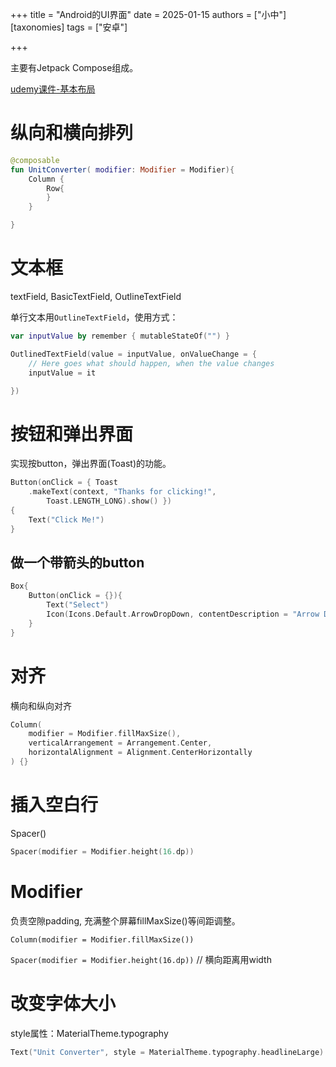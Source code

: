 +++
title = "Android的UI界面"
date = 2025-01-15
authors = ["小中"]
[taxonomies]
tags = ["安卓"]

+++

主要有Jetpack Compose组成。

[udemy课件-基本布局](https://tutorials.eu/the-power-of-jetpack-compose-and-ui-customization-day-5-android-14-masterclass/)

# 纵向和横向排列

```kt
@composable
fun UnitConverter( modifier: Modifier = Modifier){
	Column {
		Row{
		}
	}

}
```

# 文本框

textField, BasicTextField, OutlineTextField

单行文本用`OutlineTextField`，使用方式：

```kt
var inputValue by remember { mutableStateOf("") }

OutlinedTextField(value = inputValue, onValueChange = {
    // Here goes what should happen, when the value changes
	inputValue = it

})
```

# 按钮和弹出界面

实现按button，弹出界面(Toast)的功能。

```kt
Button(onClick = { Toast
    .makeText(context, "Thanks for clicking!",
        Toast.LENGTH_LONG).show() })
{
    Text("Click Me!")
}
```

## 做一个带箭头的button

```kt
Box{
    Button(onClick = {}){
        Text("Select")
        Icon(Icons.Default.ArrowDropDown, contentDescription = "Arrow Down")
    }
}
```

# 对齐

横向和纵向对齐

```kt
Column(
    modifier = Modifier.fillMaxSize(),
    verticalArrangement = Arrangement.Center,
    horizontalAlignment = Alignment.CenterHorizontally
) {}
```

# 插入空白行

Spacer()

```kt
Spacer(modifier = Modifier.height(16.dp))
```

# Modifier

负责空隙padding, 充满整个屏幕fillMaxSize()等间距调整。

`Column(modifier = Modifier.fillMaxSize())`

`Spacer(modifier = Modifier.height(16.dp))` // 横向距离用width

# 改变字体大小

style属性：MaterialTheme.typography

```kt
Text("Unit Converter", style = MaterialTheme.typography.headlineLarge)

```
